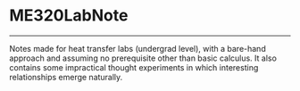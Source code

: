 # ME320LabNote
---
Notes made for heat transfer labs (undergrad level), with a bare-hand approach and assuming no prerequisite other than basic calculus. It also contains some impractical thought experiments in which interesting relationships emerge naturally.
